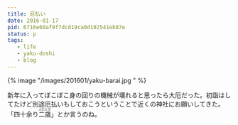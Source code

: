 ```yaml
---
title: 厄払い
date: 2016-01-17
pid: 6716e60af9f7dcd19ca0d192541eb87e
status: p
tags:
   - life
   - yaku-doshi
   - blog
---
```


{% image "/images/201601/yaku-barai.jpg " %}

新年に入ってぼこぼこ身の回りの機械が壊れると思ったら大厄だった。初詣はしてたけど別途厄払いもしておこうということで近くの神社にお願いしてきた。「四十余り<ruby>二歳<rt>ふたとせ</rt></ruby>」とか言うのね。